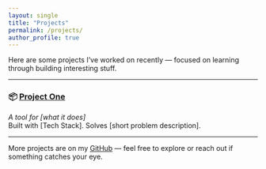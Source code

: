 ```yaml
---
layout: single
title: "Projects"
permalink: /projects/
author_profile: true
---
```


Here are some projects I’ve worked on recently — focused on learning through building interesting stuff.

---

### 📦 [Project One](https://github.com/yourusername/project-one)
*A tool for [what it does]*  
Built with [Tech Stack]. Solves [short problem description].  

---

<!-- ### 🛠️ [Project Two](https://yourdomain.com/demo-or-link)
*A lightweight app for [goal/use case]*  
Focused on performance, minimalist UI, and offline support. Built using [Tech Stack].

---

### 🧪 [Research Explorer](https://github.com/yourusername/research-explorer)
*Tool to explore academic CS papers using AI summarization.*  
Uses LLMs + NLP for extracting key insights. Inspired by my own paper-reading workflow.

---

### 🧭 [Travel Notes App](https://yourdomain.com/travel-notes)
*A personal side project to map memories and trip ideas.*  
Made with Next.js + Firebase. Built to stay lightweight and fast on mobile.

--- -->

More projects are on my [GitHub](https://github.com/yourusername) — feel free to explore or reach out if something catches your eye.
